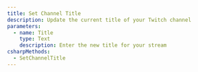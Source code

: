 ```yaml
---
title: Set Channel Title
description: Update the current title of your Twitch channel
parameters:
  - name: Title
    type: Text
    description: Enter the new title for your stream
csharpMethods:
  - SetChannelTitle
---
```

